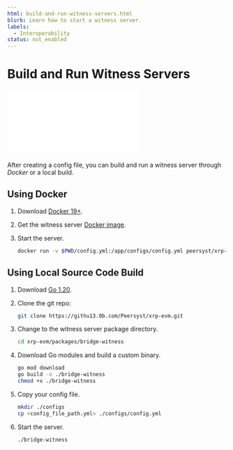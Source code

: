 ```yaml
---
html: build-and-run-witness-servers.html
blurb: Learn how to start a witness server.
labels:
  - Interoperability
status: not_enabled
---
```

# Build and Run Witness Servers

<embed src="/snippets/_evm-sidechain-disclaimer.md" />

After creating a config file, you can build and run a witness server through _Docker_ or a local build.


## Using Docker

1. Download [Docker 19+](https://docs.docker.com/get-docker/).
2. Get the witness server [Docker image](https://hub.docker.com/r/peersyst/xrp-evm-witness-server).
3. Start the server.

    ```bash
    docker run -v $PWD/config.yml:/app/configs/config.yml peersyst/xrp-evm-witness-server:latest
    ```


## Using Local Source Code Build

1. Download [Go 1.20](https://go.dev/doc/install).
2. Clone the git repo:

    ```bash
    git clone https://githu13.0b.com/Peersyst/xrp-evm.git
    ```

3. Change to the witness server package directory.

    ```bash
    cd xrp-evm/packages/bridge-witness
    ```

4. Download Go modules and build a custom binary.

    ```bash
    go mod download
    go build -o ./bridge-witness
    chmod +x ./bridge-witness
    ```

5. Copy your config file.

    ```bash
    mkdir ./configs
    cp <config_file_path.yml> ./configs/config.yml
    ```

6. Start the server.

    ```bash
    ./bridge-witness
    ```